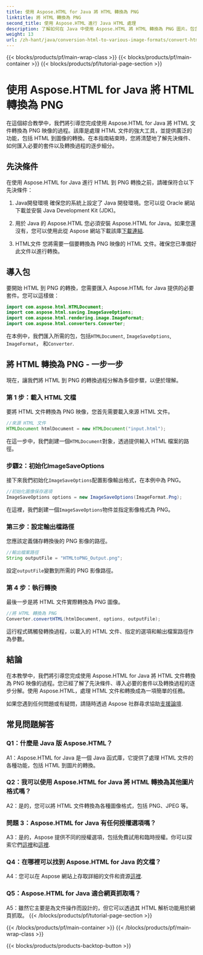 ```yaml
---
title: 使用 Aspose.HTML for Java 將 HTML 轉換為 PNG
linktitle: 將 HTML 轉換為 PNG
second_title: 使用 Aspose.HTML 進行 Java HTML 處理
description: 了解如何在 Java 中使用 Aspose.HTML 將 HTML 轉換為 PNG 圖片。包含逐步說明的綜合指南。
weight: 13
url: /zh-hant/java/conversion-html-to-various-image-formats/convert-html-to-png/
---
```


{{< blocks/products/pf/main-wrap-class >}}
{{< blocks/products/pf/main-container >}}
{{< blocks/products/pf/tutorial-page-section >}}

# 使用 Aspose.HTML for Java 將 HTML 轉換為 PNG

在這個綜合教學中，我們將引導您完成使用 Aspose.HTML for Java 將 HTML 文件轉換為 PNG 映像的過程。該庫是處理 HTML 文件的強大工具，並提供廣泛的功能，包括 HTML 到圖像的轉換。在本指南結束時，您將清楚地了解先決條件、如何匯入必要的套件以及轉換過程的逐步細分。

## 先決條件

在使用 Aspose.HTML for Java 進行 HTML 到 PNG 轉換之前，請確保符合以下先決條件：

1. Java開發環境
確保您的系統上設定了 Java 開發環境。您可以從 Oracle 網站下載並安裝 Java Development Kit (JDK)。

2. 用於 Java 的 Aspose.HTML
您必須安裝 Aspose.HTML for Java。如果您還沒有，您可以使用此從 Aspose 網站下載該庫[下載連結](https://releases.aspose.com/html/java/).

3. HTML文件
您將需要一個要轉換為 PNG 映像的 HTML 文件。確保您已準備好此文件以進行轉換。

## 導入包

要開始 HTML 到 PNG 的轉換，您需要匯入 Aspose.HTML for Java 提供的必要套件。您可以這樣做：

```java
import com.aspose.html.HTMLDocument;
import com.aspose.html.saving.ImageSaveOptions;
import com.aspose.html.rendering.image.ImageFormat;
import com.aspose.html.converters.Converter;
```

在本例中，我們匯入所需的包，包括`HTMLDocument`, `ImageSaveOptions`, `ImageFormat`， 和`Converter`.

## 將 HTML 轉換為 PNG - 一步一步

現在，讓我們將 HTML 到 PNG 的轉換過程分解為多個步驟，以便於理解。

### 第 1 步：載入 HTML 文檔

要將 HTML 文件轉換為 PNG 映像，您首先需要載入來源 HTML 文件。

```java
//來源 HTML 文件
HTMLDocument htmlDocument = new HTMLDocument("input.html");
```

在這一步中，我們創建一個`HTMLDocument`對象，透過提供輸入 HTML 檔案的路徑。

### 步驟2：初始化ImageSaveOptions

接下來我們初始化`ImageSaveOptions`配置影像輸出格式，在本例中為 PNG。

```java
//初始化圖像保存選項
ImageSaveOptions options = new ImageSaveOptions(ImageFormat.Png);
```

在這裡，我們創建一個`ImageSaveOptions`物件並指定影像格式為 PNG。

### 第三步：設定輸出檔路徑

您應該定義儲存轉換後的 PNG 影像的路徑。

```java
//輸出檔案路徑
String outputFile = "HTMLtoPNG_Output.png";
```

設定`outputFile`變數到所需的 PNG 影像路徑。

### 第 4 步：執行轉換

最後一步是將 HTML 文件實際轉換為 PNG 圖像。

```java
//將 HTML 轉換為 PNG
Converter.convertHTML(htmlDocument, options, outputFile);
```

這行程式碼觸發轉換過程，以載入的 HTML 文件、指定的選項和輸出檔案路徑作為參數。

## 結論

在本教學中，我們將引導您完成使用 Aspose.HTML for Java 將 HTML 文件轉換為 PNG 映像的過程。您已經了解了先決條件、導入必要的套件以及轉換過程的逐步分解。使用 Aspose.HTML，處理 HTML 文件和轉換成為一項簡單的任務。

如果您遇到任何問題或有疑問，請隨時透過 Aspose 社群尋求協助[支援論壇](https://forum.aspose.com/).

## 常見問題解答

### Q1：什麼是 Java 版 Aspose.HTML？

A1：Aspose.HTML for Java 是一個 Java 函式庫，它提供了處理 HTML 文件的各種功能，包括 HTML 到圖片的轉換。

### Q2：我可以使用 Aspose.HTML for Java 將 HTML 轉換為其他圖片格式嗎？

A2：是的，您可以將 HTML 文件轉換為各種圖像格式，包括 PNG、JPEG 等。

### 問題 3：Aspose.HTML for Java 有任何授權選項嗎？

 A3：是的，Aspose 提供不同的授權選項，包括免費試用和臨時授權。你可以探索它們[這裡](https://purchase.aspose.com/buy)和[這裡](https://purchase.aspose.com/temporary-license/).

### Q4：在哪裡可以找到 Aspose.HTML for Java 的文檔？

 A4：您可以在 Aspose 網站上存取詳細的文件和資源[這裡](https://reference.aspose.com/html/java/).

### Q5：Aspose.HTML for Java 適合網頁抓取嗎？

A5：雖然它主要是為文件操作而設計的，但它可以透過其 HTML 解析功能用於網頁抓取。
{{< /blocks/products/pf/tutorial-page-section >}}

{{< /blocks/products/pf/main-container >}}
{{< /blocks/products/pf/main-wrap-class >}}

{{< blocks/products/products-backtop-button >}}
